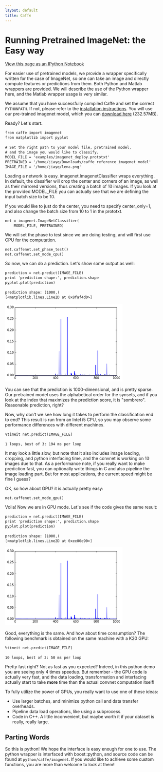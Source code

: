 ```yaml
---
layout: default
title: Caffe
---
```


Running Pretrained ImageNet: the Easy way
=========================================

[View this page as an IPython Notebook](http://nbviewer.ipython.org/url/daggerfs.com/caffe/imagenet_pretrained_files/imagenet_pretrained.ipynb)

For easier use of pretrained models, we provide a wrapper specifically written
for the case of ImageNet, so one can take an image and directly compute features
or predictions from them. Both Python and Matlab wrappers are provided. We will
describe the use of the Python wrapper here, and the Matlab wrapper usage is
very similar.

We assume that you have successfully compiled Caffe and set the correct
`PYTHONPATH`. If not, please refer to the [installation
instructions](installation.html). You will use our pre-trained imagenet model,
which you can [download
here](https://www.dropbox.com/sh/854ufsssbqadhvr/t7zgt1meni) (232.57MB).

Ready? Let's start.


    from caffe import imagenet
    from matplotlib import pyplot
    
    # Set the right path to your model file, pretrained model,
    # and the image you would like to classify.
    MODEL_FILE = 'examples/imagenet_deploy.prototxt'
    PRETRAINED = '/home/jiayq/Downloads/caffe_reference_imagenet_model'
    IMAGE_FILE = '/home/jiayq/lena.png'

Loading a network is easy. imagenet.ImagenetClassifier wraps everything. In
default, the classifier will crop the center and corners of an image, as well as
their mirrored versions, thus creating a batch of 10 images. If you look at the
provided MODEL_FILE you can actually see that we are defining the input batch
size to be 10.

If you would like to just do the center, you need to specify center_only=1, and
also change the batch size from 10 to 1 in the prototxt.


    net = imagenet.ImageNetClassifier(
        MODEL_FILE, PRETRAINED)

We will set the phase to test since we are doing testing, and will first use CPU
for the computation.


    net.caffenet.set_phase_test()
    net.caffenet.set_mode_cpu()

So now, we can do a prediction. Let's show some output as well:


    prediction = net.predict(IMAGE_FILE)
    print 'prediction shape:', prediction.shape
    pyplot.plot(prediction)

    prediction shape: (1000,)
    [<matplotlib.lines.Line2D at 0x8faf4d0>]

![png](imagenet_pretrained_files/imagenet_pretrained_7_2.png)


You can see that the prediction is 1000-dimensional, and is pretty sparse. Our
pretrained model uses the alphabetical order for the synsets, and if you look at
the index that maximizes the prediction score, it is "sombrero". Reasonable
prediction, right?

Now, why don't we see how long it takes to perform the classification end to
end? This result is run from an Intel i5 CPU, so you may observe some
performance differences with different machines.


    %timeit net.predict(IMAGE_FILE)

    1 loops, best of 3: 194 ms per loop


It may look a little slow, but note that it also includes image loading,
cropping, and python interfacing time, and the convnet is working on 10 images due to that. As a
performance note, if you really want to make prediction fast, you can
optionally write things in C and also pipeline the image loading part. But for
most applications, the current speed might be fine I guess?

OK, so how about GPU? it is actually pretty easy:


    net.caffenet.set_mode_gpu()

Voila! Now we are in GPU mode. Let's see if the code gives the same result:


    prediction = net.predict(IMAGE_FILE)
    print 'prediction shape:', prediction.shape
    pyplot.plot(prediction)

    prediction shape: (1000,)
    [<matplotlib.lines.Line2D at 0xee00e90>]

![png](imagenet_pretrained_files/imagenet_pretrained_13_2.png)


Good, everything is the same. And how about time consumption? The following
benchmark is obtained on the same machine with a K20 GPU:


    %timeit net.predict(IMAGE_FILE)

    10 loops, best of 3: 50 ms per loop


Pretty fast right? Not as fast as you expected? Indeed, in this python demo you
are seeing only 4 times speedup. But remember - the GPU code is actually very
fast, and the data loading, transformation and interfacing actually start to
take **more** time than the actual convnet computation itself!

To fully utilize the power of GPUs, you really want to use one of these ideas:
* Use larger batches, and minimize python call and data transfer overheads.
* Pipeline data load operations, like using a subprocess.
* Code in C++. A little inconvenient, but maybe worth it if your dataset is
really, really large.

Parting Words
-------------

So this is python! We hope the interface is easy enough for one to use. The
python wrapper is interfaced with boost::python, and source code can be found at
`python/caffe/imagenet`. If you would like to achieve some custom functions, you
are more than welcome to look at them!
